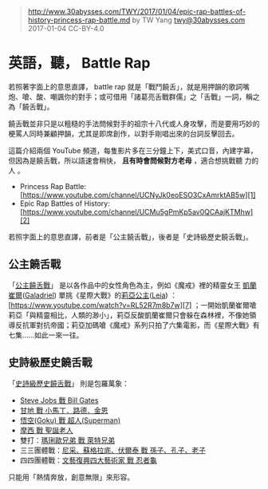 ﻿> http://www.30abysses.com/TWY/2017/01/04/epic-rap-battles-of-history-princess-rap-battle.md
> by TW Yang <twy@30abysses.com> 2017-01-04 CC-BY-4.0

# 英語，聽， Battle Rap

若照著字面上的意思直譯， battle rap 就是「戰鬥饒舌」，就是用押韻的歌詞嘴
炮、嗆、酸、嘲諷你的對手；或可借用「諸葛亮舌戰群儒」之「舌戰」一詞，稱之
為「饒舌戰」。

饒舌戰並非只是以粗糙的手法問候對手的祖宗十八代或人身攻擊，而是要用巧妙的
梗罵人同時兼顧押韻，尤其是即席創作，以對手剛唱出來的台詞反擊回去。

這篇介紹兩個 YouTube  頻道，每隻影片多在三分鐘上下，美式口音，內建字幕，
但因為是饒舌戰，所以語速會稍快， **且有時會問候對方老母** ，適合想挑戰聽
力的人
。

* Princess Rap Battle: [https://www.youtube.com/channel/UCNyJk0eoESO3CxAmrktAB5w][1]
* Epic Rap Battles of History: [https://www.youtube.com/channel/UCMu5gPmKp5av0QCAajKTMhw][2]

[1]: https://www.youtube.com/channel/UCNyJk0eoESO3CxAmrktAB5w
[2]: https://www.youtube.com/channel/UCMu5gPmKp5av0QCAajKTMhw

若照字面上的意思直譯，前者是「公主饒舌戰」，後者是「史詩級歷史饒舌戰」。


##  公主饒舌戰

「[公主饒舌戰][1]」 是以各作品中的女性角色為主，例如《魔戒》裡的精靈女王
[凱蘭崔爾][3]([Galadriel][4]) 單挑《星際大戰》的[莉亞公主][5]([Leia][6])
： [https://www.youtube.com/watch?v=RL52R7m8b7w][7] ；一開始凱蘭崔爾嗆
莉亞「與精靈相比，人類的渺小」，莉亞反酸凱蘭崔爾只會躲在森林裡，不像她領
導反抗軍對抗帝國；莉亞加碼嗆《魔戒》系列只拍了六集電影，而《星際大戰》有
七集……如此一來一往。

[3]: https://zh.wikipedia.org/zh-tw/%E5%87%B1%E8%98%AD%E5%B4%94%E7%88%BE
[4]: https://en.wikipedia.org/wiki/Galadriel
[5]: https://zh.wikipedia.org/zh-tw/%E8%8E%89%E4%BA%9E%E5%85%AC%E4%B8%BB
[6]: https://en.wikipedia.org/wiki/Princess_Leia
[7]: https://www.youtube.com/watch?v=RL52R7m8b7w


##  史詩級歷史饒舌戰

「[史詩級歷史饒舌戰][2]」 則是包羅萬象：

* [Steve Jobs 戰 Bill Gates][8]
* [甘地 戰 小馬丁．路德．金恩][11]
* [悟空(Goku) 戰 超人(Superman)][9]
* [摩西 戰 聖誕老人][14]
* 雙打：[瑪琍歐兄弟 戰 萊特兄弟][12]
* 三三團體戰：[尼采、蘇格拉底、伏爾泰 戰 孫子、孔子、老子][13]
* 四四團體戰：[文藝復興四大藝術家 戰 忍者龜][10]

[8]: https://www.youtube.com/watch?v=njos57IJf-0
[9]: https://www.youtube.com/watch?v=0MW9Nrg_kZU
[10]: https://www.youtube.com/watch?v=6HZ5V9rT96M
[11]: https://www.youtube.com/watch?v=-6G6CZT7h4k
[12]: https://www.youtube.com/watch?v=1_hKLfTKU5Y
[13]: https://www.youtube.com/watch?v=0N_RO-jL-90
[14]: https://www.youtube.com/watch?v=0kRAKXFrYQ4

只能用「熱情奔放，創意無限」來形容。

